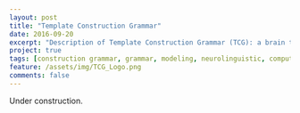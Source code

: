 ```yaml
---
layout: post
title: "Template Construction Grammar"
date: 2016-09-20
excerpt: "Description of Template Construction Grammar (TCG): a brain theory based computational construction grammar for neurolinguistic modeling."
project: true
tags: [construction grammar, grammar, modeling, neurolinguistic, computational]
feature: /assets/img/TCG_Logo.png
comments: false
---
```


Under construction.